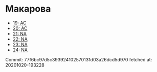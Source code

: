 # Макарова
- [19: AC](19.md)
- [20: AC](20.md)
- [21: NA](21.md)
- [22: NA](22.md)
- [23: NA](23.md)
- [24: NA](24.md)

Commit: 77f6bc97d5c393924102570131d03a26dcd5d970
 fetched at: 20201020-193228
